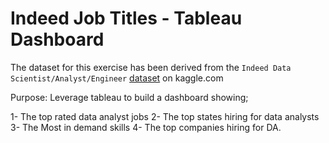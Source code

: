 # Indeed Job Titles - Tableau Dashboard

The dataset for this exercise has been derived from the `Indeed Data Scientist/Analyst/Engineer` [dataset](https://www.kaggle.com/elroyggj/indeed-dataset-data-scientistanalystengineer) on kaggle.com

Purpose: Leverage tableau to build a dashboard showing; 

1- The top rated data analyst jobs
2- The top states hiring for data analysts
3- The Most in demand skills 
4- The top companies hiring for DA. 

